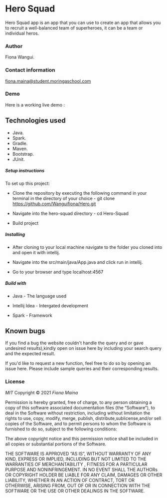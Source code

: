 # Hero Squad

Hero Squad app is an app that you can use to create an app that allows you to recruit a well-balanced team of superheroes, it can be a team or individual heros.

### Author

Fiona Wangui.

### Contact information

fiona.maina@student.moringaschool.com

### Demo
Here is a working live demo : 

## Technologies used
* Java.
* Spark.
* Gradle.
* Maven.
* Bootstrap.
* JUnit.

##### Setup instructions

To set up this project:

* Clone the repository by executing the following command in your terminal in the directory of your choice -  git clone https://github.com/Wanguifiona/Hero.git
* Navigate into the hero-squad directory - cd Hero-Squad

* Build project

##### Installing
* After cloning to your local machine navigate to the folder you cloned into and open it with intellij.

* Navigate into the src/main/java/App.java and click run in intellij.

* Go to your browser and type localhost:4567


##### Build with

* Java - The language used

* Intellij Idea - Intergated development

* Spark - Framework

## Known bugs

If you find a bug the website couldn't handle the query and or gave undesired results),kindly open on issue here by including your search query and the expected result.

If you'd like to request a new function, feel free to do so by opening an issue here. Please include sample queries and their corresponding results.

### License

*MIT*
Copyright © 2021 *Fiona Maina*

Permission is hereby granted, free of charge, to any person obtaining a copy of this software associated documentation files (the “Software”), to deal in the Software without restriction, including without limitation the rights to use, copy, modify, merge, publish, distribute,sublicense,and/or sell copies of the Software, and to permit persons to whom the Software is furnished to do so, subject to the following conditions:

The above copyright notice and this permission notice shall be included in all copies or substantial portions of the Software.

THE SOFTWARE IS APPROVED “AS IS”, WITHOUT WARRANTY OF ANY KIND, EXPRESS OR IMPLIED, INCLUDING BUT NOT LIMITED TO THE WARRANTIES OF MERCHANTABILITY , FITNESS FOR A PARTICULAR PURPOSE AND NONINFRINGEMENT. IN NO EVENT SHALL THE AUTHORs OR COPYRIGHT HOLDER BE LIABLE FOR ANY CLAIM, DAMAGES OR OTHER LIABILITY, WHETHER IN AN ACTION OF CONTRACT, TORT OR OTHERWISE, ARISING FROM, OUT OF OR IN CONNECTION WITH THE SOFTWARE OR THE USE OR OTHER DEALINGS IN THE SOFTWARE.
